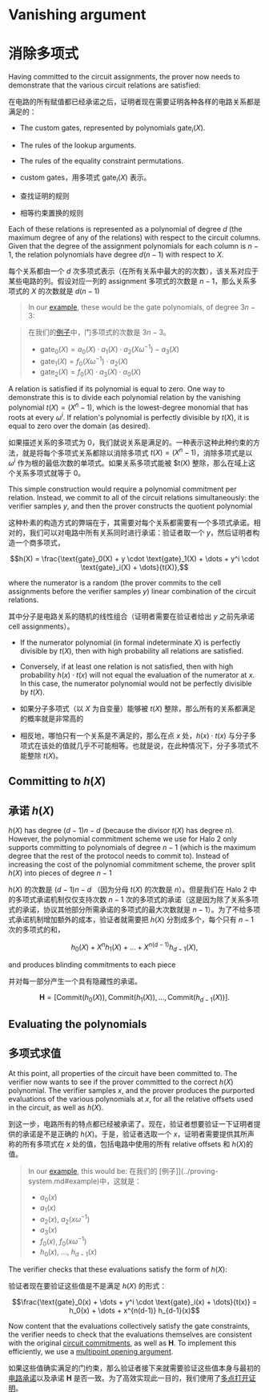 # Vanishing argument

# 消除多项式

Having committed to the circuit assignments, the prover now needs to demonstrate that the
various circuit relations are satisfied:

在电路的所有赋值都已经承诺之后，证明者现在需要证明各种各样的电路关系都是满足的：

- The custom gates, represented by polynomials $\text{gate}_i(X)$.
- The rules of the lookup arguments.
- The rules of the equality constraint permutations.

- custom gates，用多项式 $\text{gate}_i(X)$ 表示。
- 查找证明的规则
- 相等约束置换的规则

Each of these relations is represented as a polynomial of degree $d$ (the maximum degree
of any of the relations) with respect to the circuit columns. Given that the degree of the
assignment polynomials for each column is $n - 1$, the relation polynomials have degree
$d(n - 1)$ with respect to $X$.

每个关系都由一个 $d$ 次多项式表示（在所有关系中最大的的次数），该关系对应于某些电路的列。假设对应一列的 assignment 多项式的次数是 $n - 1$，那么关系多项式的 $X$ 的次数就是 $d(n - 1)$

> In our [example](../proving-system.md#example), these would be the gate polynomials, of
> degree $3n - 3$:

> 在我们的[例子](../proving-system.md#example)中，门多项式的次数是 $3n - 3$。
>
> - $\text{gate}_0(X) = a_0(X) \cdot a_1(X) \cdot a_2(X \omega^{-1}) - a_3(X)$
> - $\text{gate}_1(X) = f_0(X \omega^{-1}) \cdot a_2(X)$
> - $\text{gate}_2(X) = f_0(X) \cdot a_3(X) \cdot a_0(X)$

A relation is satisfied if its polynomial is equal to zero. One way to demonstrate this is
to divide each polynomial relation by the vanishing polynomial $t(X) = (X^n - 1)$, which
is the lowest-degree monomial that has roots at every $\omega^i$. If relation's polynomial
is perfectly divisible by $t(X)$, it is equal to zero over the domain (as desired).

如果描述关系的多项式为 $0$，我们就说关系是满足的。一种表示这种此种约束的方法，就是将每个多项式关系都除以消除多项式 $t(X) = (X^n - 1)$，消除多项式是以 $\omega^i$ 作为根的最低次数的单项式。如果关系多项式能被 $t(X) 整除，那么在域上这个关系多项式就等于 $0$。

This simple construction would require a polynomial commitment per relation. Instead, we
commit to all of the circuit relations simultaneously: the verifier samples $y$, and then
the prover constructs the quotient polynomial

这种朴素的构造方式的弊端在于，其需要对每个关系都需要有一个多项式承诺。相对的，我们可以对电路中所有关系同时进行承诺：验证者取一个 $y$，然后证明者构造一个商多项式，

$$h(X) = \frac{\text{gate}_0(X) + y \cdot \text{gate}_1(X) + \dots + y^i \cdot \text{gate}_i(X) + \dots}{t(X)},$$

where the numerator is a random (the prover commits to the cell assignments before the
verifier samples $y$) linear combination of the circuit relations.

其中分子是电路关系的随机的线性组合（证明者需要在验证者给出 $y$ 之前先承诺cell assignments）。

- If the numerator polynomial (in formal indeterminate $X$) is perfectly divisible by
  $t(X)$, then with high probability all relations are satisfied.
- Conversely, if at least one relation is not satisfied, then with high probability
  $h(x) \cdot t(x)$ will not equal the evaluation of the numerator at $x$. In this case,
  the numerator polynomial would not be perfectly divisible by $t(X)$.

- 如果分子多项式（以 $X$ 为自变量）能够被 $t(X)$ 整除，那么所有的关系都满足的概率就是非常高的
- 相反地，哪怕只有一个关系是不满足的，那么在点 $x$ 处，$h(x) \cdot t(x)$ 与分子多项式在该处的值就几乎不可能相等。也就是说，在此种情况下，分子多项式不能整除 $t(X)$。

## Committing to $h(X)$

## 承诺 $h(X)$

$h(X)$ has degree $(d - 1)n - d$ (because the divisor $t(X)$ has degree $n$). However, the
polynomial commitment scheme we use for Halo 2 only supports committing to polynomials of
degree $n - 1$ (which is the maximum degree that the rest of the protocol needs to commit
to). Instead of increasing the cost of the polynomial commitment scheme, the prover split
$h(X)$ into pieces of degree $n - 1$

$h(X)$ 的次数是 $(d - 1)n - d$ （因为分母 $t(X)$ 的次数是 $n$）。但是我们在 Halo 2 中的多项式承诺机制仅仅支持次数 $n - 1$ 次的多项式的承诺（这是因为除了关系多项式的承诺，协议其他部分所需承诺的多项式的最大次数就是 $n - 1$）。为了不给多项式承诺机制增加额外的成本，验证者就需要把 $h(X)$ 分割成多个，每个只有 $n - 1$ 次的多项式的和，

$$h_0(X) + X^n h_1(X) + \dots + X^{n(d-1)} h_{d-1}(X),$$

and produces blinding commitments to each piece

并对每一部分产生一个具有隐藏性的承诺。

$$\mathbf{H} = [\text{Commit}(h_0(X)), \text{Commit}(h_1(X)), \dots, \text{Commit}(h_{d-1}(X))].$$

## Evaluating the polynomials

## 多项式求值

At this point, all properties of the circuit have been committed to. The verifier now
wants to see if the prover committed to the correct $h(X)$ polynomial. The verifier
samples $x$, and the prover produces the purported evaluations of the various polynomials
at $x$, for all the relative offsets used in the circuit, as well as $h(X)$.

到这一步，电路所有的特点都已经被承诺了。现在，验证者想要验证一下证明者提供的承诺是不是正确的 $h(X)$。于是，验证者选取一个 $x$，证明者需要提供其所声称的所有多项式在 $x$ 处的值，包括电路中使用的所有 relative offsets 和 $h(X)$的值。

> In our [example](../proving-system.md#example), this would be:
> 在我们的 [例子]](../proving-system.md#example)中，这就是：
>
> - $a_0(x)$
> - $a_1(x)$
> - $a_2(x)$, $a_2(x \omega^{-1})$
> - $a_3(x)$
> - $f_0(x)$, $f_0(x \omega^{-1})$
> - $h_0(x)$, ..., $h_{d-1}(x)$

The verifier checks that these evaluations satisfy the form of $h(X)$:

验证者现在要验证这些值是不是满足 $h(X)$ 的形式：

$$\frac{\text{gate}_0(x) + \dots + y^i \cdot \text{gate}_i(x) + \dots}{t(x)} = h_0(x) + \dots + x^{n(d-1)} h_{d-1}(x)$$

Now content that the evaluations collectively satisfy the gate constraints, the verifier
needs to check that the evaluations themselves are consistent with the original
[circuit commitments](circuit-commitments.md), as well as $\mathbf{H}$. To implement this
efficiently, we use a [multipoint opening argument](multipoint-opening.md).

如果这些值确实满足的门约束，那么验证者接下来就需要验证这些值本身与最初的[电路承诺](circuit-commitments.md)以及承诺 $\mathbf{H}$ 是否一致。为了高效实现此一目的，我们使用了[多点打开证明](multipoint-opening.md)。
